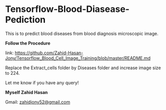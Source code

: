 # Tensorflow-Blood-Diasease-Pediction
This is to predict blood diseases from blood diagnosis microscopic image.

**Follow the Procedure**

link: https://github.com/Zahid-Hasan-Jony/Tensorflow_Blood_Cell_Image_Training/blob/master/README.md 

Replace the Extract_cells folder by Diseases folder and increase image size to 224.

Let me know if you have any query!

**Myself Zahid Hasan**

Gmail: zahidjony52@gmail.com 
